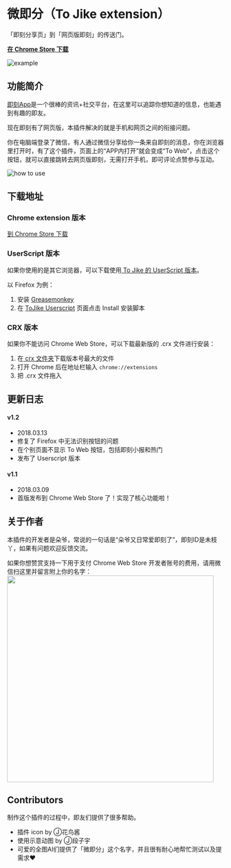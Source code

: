 # 微即分（To Jike extension）

「即刻分享页」到「网页版即刻」的传送门。

**[在 Chrome Store 下载](https://chrome.google.com/webstore/detail/to-jike-extension/pnglcgpgmedjmknpknjedmkggedgdlpk)**

![example](https://github.com/Unknow-Y/tojike-chrome-extension/blob/master/dist/example.png)

## 功能简介

[即刻App](https://okjike.com/)是一个很棒的资讯+社交平台，在这里可以追踪你想知道的信息，也能遇到有趣的即友。

现在即刻有了网页版，本插件解决的就是手机和网页之间的衔接问题。

你在电脑端登录了微信，有人通过微信分享给你一条来自即刻的消息，你在浏览器里打开时，有了这个插件，页面上的“APP内打开”就会变成“To Web”，点击这个按钮，就可以直接跳转去网页版即刻，无需打开手机，即可评论点赞参与互动。

![how to use](https://github.com/Unknow-Y/tojike-chrome-extension/blob/master/dist/how-to-use.gif)

## 下载地址

### Chrome extension 版本
[到 Chrome Store 下载](https://chrome.google.com/webstore/detail/to-jike-extension/pnglcgpgmedjmknpknjedmkggedgdlpk)

### UserScript 版本
如果你使用的是其它浏览器，可以下载使用[ To Jike 的 UserScript 版本](https://openuserjs.org/scripts/soyaine/To_Jike)。

以 Firefox 为例：
1. 安装 [Greasemonkey](https://addons.mozilla.org/zh-CN/firefox/addon/greasemonkey/)
2. 在 [ToJike Userscript](https://openuserjs.org/scripts/soyaine/To_Jike) 页面点击 Install 安装脚本

### CRX 版本
如果你不能访问 Chrome Web Store，可以下载最新版的 .crx 文件进行安装：
1. 在[ crx 文件夹](https://github.com/Unknow-Y/tojike-chrome-extension/tree/master/crx)下载版本号最大的文件
2. 打开 Chrome 后在地址栏输入 `chrome://extensions`
3. 把 .crx 文件拖入

## 更新日志
#### v1.2
- 2018.03.13
- 修复了 Firefox 中无法识别按钮的问题
- 在个别页面不显示 To Web 按钮，包括即刻小报和热门
- 发布了 Userscript 版本

#### v1.1
- 2018.03.09
- 首版发布到 Chrome Web Store 了！实现了核心功能啦！

## 关于作者
本插件的开发者是朵爷，常说的一句话是“朵爷又日常爱即刻了”，即刻ID是未枝丫，如果有问题欢迎反馈交流。  

如果你想赞赏支持一下用于支付 Chrome Web Store 开发者账号的费用，请用微信扫这里并留言附上你的名字：
<img src="https://github.com/Unknow-Y/tojike-chrome-extension/blob/master/dist/donate.jpeg" width="480">

## Contributors
制作这个插件的过程中，即友们提供了很多帮助。
- 插件 icon by Ⓙ花鸟酱
- 使用示意动图 by Ⓙ段子宇
- 可爱的全图AI们提供了「微即分」这个名字，并且很有耐心地帮忙测试以及提需求❤️
